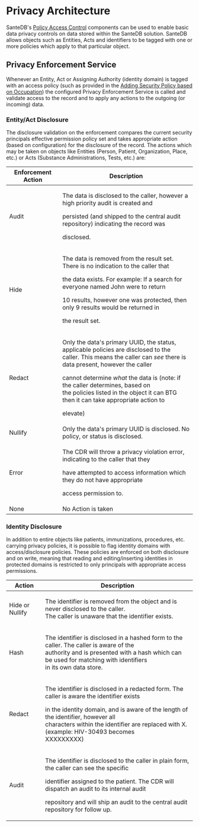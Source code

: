 # Privacy Architecture

SanteDB's [Policy Access Control](security-architecture.md#policy-access-control-architecture) components can be used to enable basic data privacy controls on data stored within the SanteDB solution. SanteDB allows objects such as Entities, Acts and identifiers to be tagged with one or more policies which apply to that particular object.&#x20;

## Privacy Enforcement Service

Whenever an Entity, Act or Assigning Authority (identity domain) is tagged with an access policy (such as provided in the [Adding Security Policy based on Occupation](../developers/applets/recipes/adding-security-policy-based-on-occupation.md)) the configured Privacy Enforcement Service is called and validate access to the record and to apply any actions to the outgoing (or incoming) data.

### Entity/Act Disclosure

The disclosure validation on the enforcement compares the current security principals effective permission policy set and takes appropriate action (based on configuration) for the disclosure of the record. The actions which may be taken on objects like Entities (Person, Patient, Organization, Place, etc.) or Acts (Substance Administrations, Tests, etc.) are:

| Enforcement Action | Description                                                                                                                                                                                                                                                                                                                                                              |
| ------------------ | ------------------------------------------------------------------------------------------------------------------------------------------------------------------------------------------------------------------------------------------------------------------------------------------------------------------------------------------------------------------------ |
| Audit              | <p>The data is disclosed to the caller, however a high priority audit is created and</p><p>persisted (and shipped to the central audit repository) indicating the record was</p><p>disclosed.</p>                                                                                                                                                                        |
| Hide               | <p>The data is removed from the result set. There is no indication to the caller that</p><p>the data exists. For example: If a search for everyone named John were to return</p><p>10 results, however one was protected, then only 9 results would be returned in </p><p>the result set.</p>                                                                            |
| Redact             | <p>Only the data's primary UUID, the status, applicable policies are disclosed to the<br>caller. This means the caller can *see* there is data present, however the caller</p><p>cannot determine *what* the data is (note: if the caller determines, based on<br>the policies listed in the object it can BTG then it can take appropriate action to</p><p>elevate)</p> |
| Nullify            | Only the data's primary UUID is disclosed. No policy, or status is disclosed.                                                                                                                                                                                                                                                                                            |
| Error              | <p>The CDR will throw a privacy violation error, indicating to the caller that they</p><p>have attempted to access information which they do not have appropriate</p><p>access permission to.</p>                                                                                                                                                                        |
| None               | No Action is taken                                                                                                                                                                                                                                                                                                                                                       |

### Identity Disclosure

In addition to entire objects like patients, immunizations, procedures, etc. carrying privacy policies, it is possible to flag identity domains with access/disclosure policies. These policies are enforced on both disclosure and on write, meaning that reading and editing/inserting identities in protected domains is restricted to only principals with appropriate access permissions.

| Action          | Description                                                                                                                                                                                                                                                                                 |
| --------------- | ------------------------------------------------------------------------------------------------------------------------------------------------------------------------------------------------------------------------------------------------------------------------------------------- |
| Hide or Nullify | <p>The identifier is removed from the object and is never disclosed to the caller. <br>The caller is unaware that the identifier exists.</p>                                                                                                                                                |
| Hash            | <p>The identifier is disclosed in a hashed form to the caller. The caller is aware of the<br>authority and is presented with a hash which can be used for matching with identifiers <br>in its own data store.</p>                                                                          |
| Redact          | <p>The identifier is disclosed in a redacted form. The caller is aware the identifier exists</p><p>in the identity domain, and is aware of the length of the identifier, however all<br>characters within the identifier are replaced with X. (example: HIV-30493 becomes<br>XXXXXXXXX)</p> |
| Audit           | <p>The identifier is disclosed to the caller in plain form, the caller can see the specific</p><p>identifier assigned to the patient. The CDR will dispatch an audit to its internal audit</p><p>repository and will ship an audit to the central audit repository for follow up.</p>       |
